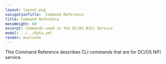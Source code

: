 ```yaml
---
layout: layout.pug
navigationTitle:  Command Reference
title: Command Reference
menuWeight: 60
excerpt: Commands used in the DC/OS NiFi Service
model: ../../data.yml
render: mustache
---
```


This Command Reference describes CLI commands that are for DC/OS NiFi service.
